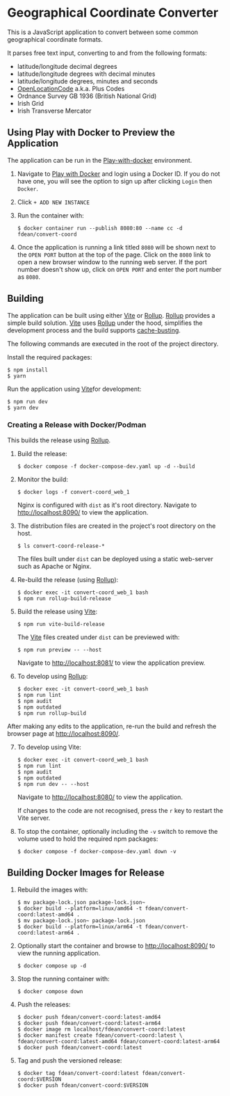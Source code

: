 # Geographical Coordinate Converter

This is a JavaScript application to convert between some common geographical
coordinate formats.

It parses free text input, converting to and from the following formats:

- latitude/longitude decimal degrees
- latitude/longitude degrees with decimal minutes
- latitude/longitude degrees, minutes and seconds
- [OpenLocationCode][olc] a.k.a. Plus Codes
- Ordnance Survey GB 1936 (British National Grid)
- Irish Grid
- Irish Transverse Mercator

[olc]: https://en.wikipedia.org/wiki/Open_Location_Code

## Using Play with Docker to Preview the Application

[play]: https://labs.play-with-docker.com "Play with Docker"

The application can be run in the [Play-with-docker][play] environment.

1.  Navigate to [Play with Docker][play] and login using a Docker ID.  If you
	do not have one, you will see the option to sign up after clicking `Login`
	then `Docker`.

1.  Click `+ ADD NEW INSTANCE`

1.  Run the container with:

		$ docker container run --publish 8080:80 --name cc -d fdean/convert-coord

1.  Once the application is running a link titled `8080` will be shown next to
    the `OPEN PORT` button at the top of the page.  Click on the `8080` link
    to open a new browser window to the running web server.  If the port
    number doesn't show up, click on `OPEN PORT` and enter the port number as
    `8080`.

## Building

The application can be built using either [Vite][] or [Rollup][].  [Rollup][]
provides a simple build solution.  [Vite][] uses [Rollup][] under the hood,
simplifies the development process and the build supports
[cache-busting](https://developer.mozilla.org/en-US/docs/Web/HTTP/Caching#cache_busting).

[Vite]: https://vite.dev/ "Next Generation Frontend Tooling"
[Rollup]: https://rollupjs.org "The JavaScript module bundler"

The following commands are executed in the root of the project directory.

Install the required packages:

	$ npm install
	$ yarn

Run the application using [Vite][]for development:

	$ npm run dev
	$ yarn dev

### Creating a Release with Docker/Podman

This builds the release using [Rollup][].

1.  Build the release:

		$ docker compose -f docker-compose-dev.yaml up -d --build

2.  Monitor the build:

		$ docker logs -f convert-coord_web_1

	Nginx is configured with `dist` as it's root directory.  Navigate to
    <http://localhost:8090/> to view the application.

3.  The distribution files are created in the project's root directory on the
    host.

		$ ls convert-coord-release-*

	The files built under `dist` can be deployed using a static web-server
	such as Apache or Nginx.

4.  Re-build the release (using [Rollup][]):

		$ docker exec -it convert-coord_web_1 bash
		$ npm run rollup-build-release

5.  Build the release using [Vite][]:

		$ npm run vite-build-release

	The [Vite][] files created under `dist` can be previewed with:

		$ npm run preview -- --host

	Navigate to <http://localhost:8081/> to view the application preview.

6.  To develop using [Rollup][]:

		$ docker exec -it convert-coord_web_1 bash
		$ npm run lint
		$ npm audit
		$ npm outdated
		$ npm run rollup-build

After making any edits to the application, re-run the build and refresh the
browser page at <http://localhost:8090/>.

7.  To develop using Vite:

		$ docker exec -it convert-coord_web_1 bash
		$ npm run lint
		$ npm audit
		$ npm outdated
		$ npm run dev -- --host

	Navigate to <http://localhost:8080/> to view the application.

	If changes to the code are not recognised, press the `r` key to restart
    the Vite server.

8.  To stop the container, optionally including the `-v` switch to remove the
    volume used to hold the required npm packages:

		$ docker compose -f docker-compose-dev.yaml down -v

## Building Docker Images for Release

1.  Rebuild the images with:

		$ mv package-lock.json package-lock.json~
		$ docker build --platform=linux/amd64 -t fdean/convert-coord:latest-amd64 .
		$ mv package-lock.json~ package-lock.json
		$ docker build --platform=linux/arm64 -t fdean/convert-coord:latest-arm64 .

2.  Optionally start the container and browse to <http://localhost:8090/> to
    view the running application.

		$ docker compose up -d

3.  Stop the running container with:

		$ docker compose down

4.  Push the releases:

		$ docker push fdean/convert-coord:latest-amd64
		$ docker push fdean/convert-coord:latest-arm64
		$ docker image rm localhost/fdean/convert-coord:latest
		$ docker manifest create fdean/convert-coord:latest \
		fdean/convert-coord:latest-amd64 fdean/convert-coord:latest-arm64
		$ docker push fdean/convert-coord:latest

5.  Tag and push the versioned release:

		$ docker tag fdean/convert-coord:latest fdean/convert-coord:$VERSION
		$ docker push fdean/convert-coord:$VERSION
